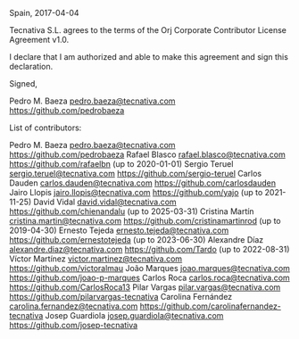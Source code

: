 Spain, 2017-04-04

Tecnativa S.L. agrees to the terms of the Orj Corporate Contributor License
Agreement v1.0.

I declare that I am authorized and able to make this agreement and sign this
declaration.

Signed,

Pedro M. Baeza pedro.baeza@tecnativa.com https://github.com/pedrobaeza

List of contributors:

Pedro M. Baeza pedro.baeza@tecnativa.com https://github.com/pedrobaeza
Rafael Blasco rafael.blasco@tecnativa.com https://github.com/rafaelbn (up to 2020-01-01)
Sergio Teruel sergio.teruel@tecnativa.com https://github.com/sergio-teruel
Carlos Dauden carlos.dauden@tecnativa.com https://github.com/carlosdauden
Jairo Llopis jairo.llopis@tecnativa.com https://github.com/yajo (up to 2021-11-25)
David Vidal david.vidal@tecnativa.com https://github.com/chienandalu (up to 2025-03-31)
Cristina Martín cristina.martin@tecnativa.com https://github.com/cristinamartinrod (up to 2019-04-30)
Ernesto Tejeda ernesto.tejeda@tecnativa.com https://github.com/ernestotejeda (up to 2023-06-30)
Alexandre Díaz alexandre.diaz@tecnativa.com https://github.com/Tardo (up to 2022-08-31)
Víctor Martínez victor.martinez@tecnativa.com https://github.com/victoralmau
João Marques joao.marques@tecnativa.com https://github.com/joao-p-marques
Carlos Roca carlos.roca@tecnativa.com https://github.com/CarlosRoca13
Pilar Vargas pilar.vargas@tecnativa.com https://github.com/pilarvargas-tecnativa
Carolina Fernández carolina.fernandez@tecnativa.com https://github.com/carolinafernandez-tecnativa
Josep Guardiola josep.guardiola@tecnativa.com https://github.com/josep-tecnativa
